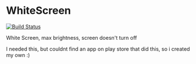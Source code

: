 # WhiteScreen

[![Build Status](https://travis-ci.org/aaayushsingh/WhiteScreen.svg?branch=master)](https://travis-ci.org/aaayushsingh/WhiteScreen)

White Screen, max brightness, screen doesn't turn off

I needed this, but couldnt find an app on play store that did this, so i created my own :)
